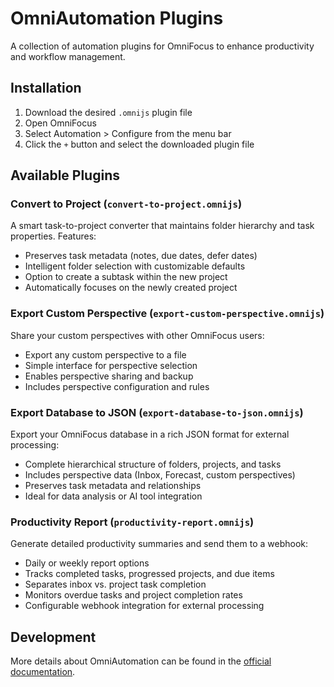 # OmniAutomation Plugins

A collection of automation plugins for OmniFocus to enhance productivity and workflow management.

## Installation

1. Download the desired `.omnijs` plugin file
2. Open OmniFocus
3. Select Automation > Configure from the menu bar
4. Click the `+` button and select the downloaded plugin file

## Available Plugins

### Convert to Project (`convert-to-project.omnijs`)

A smart task-to-project converter that maintains folder hierarchy and task properties. Features:

- Preserves task metadata (notes, due dates, defer dates)
- Intelligent folder selection with customizable defaults
- Option to create a subtask within the new project
- Automatically focuses on the newly created project

### Export Custom Perspective (`export-custom-perspective.omnijs`)

Share your custom perspectives with other OmniFocus users:

- Export any custom perspective to a file
- Simple interface for perspective selection
- Enables perspective sharing and backup
- Includes perspective configuration and rules

### Export Database to JSON (`export-database-to-json.omnijs`)

Export your OmniFocus database in a rich JSON format for external processing:

- Complete hierarchical structure of folders, projects, and tasks
- Includes perspective data (Inbox, Forecast, custom perspectives)
- Preserves task metadata and relationships
- Ideal for data analysis or AI tool integration

### Productivity Report (`productivity-report.omnijs`)

Generate detailed productivity summaries and send them to a webhook:

- Daily or weekly report options
- Tracks completed tasks, progressed projects, and due items
- Separates inbox vs. project task completion
- Monitors overdue tasks and project completion rates
- Configurable webhook integration for external processing

## Development

More details about OmniAutomation can be found in the [official documentation](https://omni-automation.com/).

